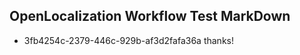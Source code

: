 ## OpenLocalization Workflow Test MarkDown
* 3fb4254c-2379-446c-929b-af3d2fafa36a 
thanks!<!--HONumber=Mar16_HO2-->

